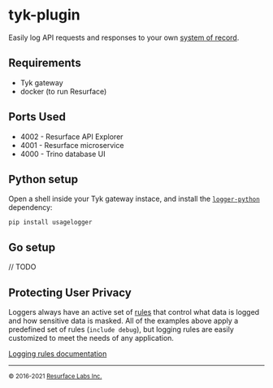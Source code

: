 # tyk-plugin

Easily log API requests and responses to your own [system of record](https://resurface.io/).

## Requirements

* Tyk gateway
* docker (to run Resurface)

## Ports Used

* 4002 - Resurface API Explorer
* 4001 - Resurface microservice
* 4000 - Trino database UI

## Python setup

Open a shell inside your Tyk gateway instace, and install the [`logger-python`](https://github.com/resurfaceio/logger-python) dependency:

    pip install usagelogger

<!--Work in progress-->

## Go setup
// TODO

## Protecting User Privacy

Loggers always have an active set of <a href="https://resurface.io/rules.html">rules</a> that control what data is logged
and how sensitive data is masked. All of the examples above apply a predefined set of rules (`include debug`),
but logging rules are easily customized to meet the needs of any application.

<a href="https://resurface.io/rules.html">Logging rules documentation</a>

---
<small>&copy; 2016-2021 <a href="https://resurface.io">Resurface Labs Inc.</a></small>
